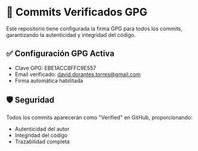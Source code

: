 # 🔐 Commits Verificados GPG

Este repositorio tiene configurada la firma GPG para todos los commits, garantizando la autenticidad y integridad del código.

## ✅ Configuración GPG Activa
- Clave GPG: EBE1ACC8FFC9E557  
- Email verificado: david.dorantes.torres@gmail.com
- Firma automática habilitada

## 🛡️ Seguridad
Todos los commits aparecerán como "Verified" en GitHub, proporcionando:
- Autenticidad del autor
- Integridad del código
- Trazabilidad completa
